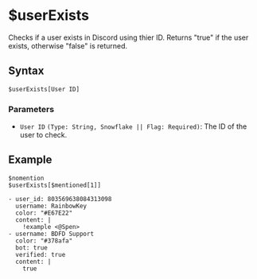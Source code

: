 # $userExists
Checks if a user exists in Discord using thier ID. Returns "true" if the user exists, otherwise "false" is returned.

## Syntax
```
$userExists[User ID]
```

### Parameters
- `User ID` `(Type: String, Snowflake || Flag: Required)`: The ID of the user to check.

## Example
```
$nomention
$userExists[$mentioned[1]]
```

``` discord yaml
- user_id: 803569638084313098
  username: RainbowKey
  color: "#E67E22"
  content: |
    !example <@Spen>
- username: BDFD Support
  color: "#378afa"
  bot: true
  verified: true
  content: |
    true
```
